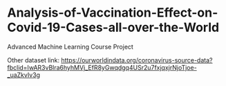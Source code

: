 # Analysis-of-Vaccination-Effect-on-Covid-19-Cases-all-over-the-World
Advanced Machine Learning Course Project

Other dataset link: https://ourworldindata.org/coronavirus-source-data?fbclid=IwAR3vBlra6hyhMVj_EfR8yGwqdgq4USr2u7fxjqxjrNjoTjoe-_uaZkvIv3g
